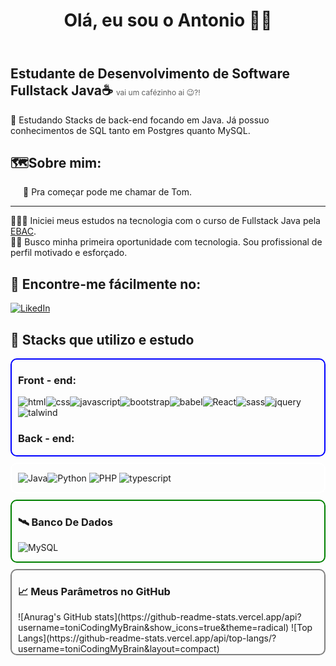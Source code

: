 <header>
  <h1>Olá, eu sou o Antonio 👋🏻</h1>
</header>
<main style="margin: 0 auto; max-width: 550px; width: 100%">
<section id="presents">
<h2>Estudante de Desenvolvimento de Software Fullstack Java☕ <span style="font-weight: normal; font-size: 12px; opacity: .7">vai um cafézinho ai 😉?!</span></h2>
<p>
🧠 Estudando Stacks de back-end focando em Java. Já possuo conhecimentos de SQL tanto em Postgres quanto MySQL. 
</p>
</section>

<section id="about">
<h2>🗺️Sobre mim:</h2>
<p style="font-weight: normal; margin-left: 20px;">
🤝 Pra começar pode me chamar de Tom.</br>
<hr/> 
👨🏼‍💻 Iniciei meus estudos na tecnologia com o curso de Fullstack Java pela <a href="https://ebaconline.com.br/">EBAC</a>.</br>
🤞🏻 Busco minha primeira oportunidade com tecnologia. Sou profissional de perfil motivado e esforçado.</p>
</section>

<section id="socials">
<h2>📲 Encontre-me fácilmente no: </h2>

[![LikedIn](https://img.shields.io/badge/LinkedIn-0077B5?style=for-the-badge&logo=linkedin&logoColor=white)](https://www.linkedin.com/in/antonio-crisostomo)

</section>
<section id="stacks">
<h2>🚀 Stacks que utilizo e estudo</h2>
<div style="border: 2px solid blue; border-radius: 10px; padding: 0 10px; margin-bottom: 10px">
<h3>Front - end:</h3>
</hr>
  
![html](https://img.shields.io/badge/HTML-d35400?style=for-the-badge&logo=html5&logoColor=fff)![css](https://img.shields.io/badge/CSS-2980b9?&style=for-the-badge&logo=css3&logoColor=fff)![javascript](https://img.shields.io/badge/JavaScript-000?style=for-the-badge&logo=javascript&logoColor=f1c40f)![bootstrap](https://img.shields.io/badge/Bootstrap-563D7C?style=for-the-badge&logo=bootstrap&logoColor=white)![babel](https://img.shields.io/badge/Babel-f1c40f?style=for-the-badge)![React](https://img.shields.io/badge/React-20232A?style=for-the-badge&logo=react&logoColor=61DAFB)![sass](https://img.shields.io/badge/Sass-CC6699?style=for-the-badge&logo=sass&logoColor=white)![jquery](https://img.shields.io/badge/jQuery-0769AD?style=for-the-badge&logo=jquery&logoColor=white)![talwind](https://img.shields.io/badge/Tailwind_CSS-38B2AC?style=for-the-badge&logo=tailwind-css&logoColor=white)

<h3>Back - end:</h3>
</hr>
</div>
<div style="border: 2px solid white; border-radius: 10px; padding: 0 10px; margin-bottom: 10px">
  
![Java](https://img.shields.io/badge/Java-202339?style=for-the-badge&logo=openjdk&logoColor=white)![Python](https://img.shields.io/badge/Python-3776AB?style=for-the-badge&logo=python&logoColor=white) ![PHP](https://img.shields.io/badge/PHP-777BB4?style=for-the-badge&logo=php&logoColor=white) ![typescript](https://img.shields.io/badge/TypeScript-007ACC?style=for-the-badge&logo=typescript&logoColor=white)
 
</div>
<div style="border: 2px solid green; border-radius: 10px; padding: 0 10px; margin-bottom: 10px">
<h3>🛰️ Banco De Dados</h3>
</hr>

![MySQL](https://img.shields.io/badge/MySQL-00000F?style=for-the-badge&logo=mysql&logoColor=white)

</div>
</section>

<section id="stats" style="border: 2px solid grey; border-radius: 10px; padding: 0 10px;">

<h3>📈 Meus Parâmetros no GitHub</h3>
![Anurag's GitHub stats](https://github-readme-stats.vercel.app/api?username=toniCodingMyBrain&show_icons=true&theme=radical)
![Top Langs](https://github-readme-stats.vercel.app/api/top-langs/?username=toniCodingMyBrain&layout=compact)
</hr>

